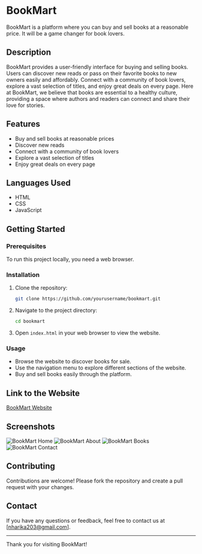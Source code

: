 # BookMart

BookMart is a platform where you can buy and sell books at a reasonable price. It will be a game changer for book lovers.

## Description

BookMart provides a user-friendly interface for buying and selling books. Users can discover new reads or pass on their favorite books to new owners easily and affordably. Connect with a community of book lovers, explore a vast selection of titles, and enjoy great deals on every page. Here at BookMart, we believe that books are essential to a healthy culture, providing a space where authors and readers can connect and share their love for stories.

## Features

- Buy and sell books at reasonable prices
- Discover new reads
- Connect with a community of book lovers
- Explore a vast selection of titles
- Enjoy great deals on every page

## Languages Used

- HTML
- CSS
- JavaScript

## Getting Started

### Prerequisites

To run this project locally, you need a web browser.

### Installation

1. Clone the repository:
    ```bash
    git clone https://github.com/yourusername/bookmart.git
    ```

2. Navigate to the project directory:
    ```bash
    cd bookmart
    ```

3. Open `index.html` in your web browser to view the website.

### Usage

- Browse the website to discover books for sale.
- Use the navigation menu to explore different sections of the website.
- Buy and sell books easily through the platform.

## Link to the Website

[BookMart Website](https://harika-haru.github.io/BookMart/)

## Screenshots

![BookMart Home](screenshots/home.png)
![BookMart About](screenshots/about.png)
![BookMart Books](screenshots/books.png)
![BookMart Contact](screenshots/contact.png)

## Contributing

Contributions are welcome! Please fork the repository and create a pull request with your changes.


## Contact

If you have any questions or feedback, feel free to contact us at [nharika203@gmail.com].

---

Thank you for visiting BookMart!
